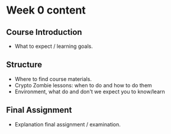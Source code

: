 # Week 0 content

## Course Introduction

- What to expect / learning goals.

## Structure

- Where to find course materials.
- Crypto Zombie lessons: when to do and how to do them
- Environment, what do and don't we expect you to know/learn

## Final Assignment

- Explanation final assignment / examination.
